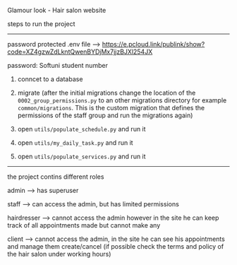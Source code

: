 Glamour look - Hair salon website

steps to run the project

----------------------------

password protected .env file --> https://e.pcloud.link/publink/show?code=XZ4gzwZdLkntQwenBYDjMx7jjzBJXl254JX

password: Softuni student number

1) conncet to a database

2) migrate (after the initial migrations change the location of the `0002_group_permissions.py` to an other migrations directory for example `common/migrations`. This is the custom migration that defines the permissions of the staff group and run the migrations again)

3) open `utils/populate_schedule.py` and run it 

4) open `utils/my_daily_task.py` and run it

5) open `utils/populate_services.py` and run it

----------------------------

the project contins different roles

admin --> has superuser

staff --> can access the admin, but has limited permissions

hairdresser --> cannot access the admin however in the site he can keep track of all appointments made but cannot make any

client --> cannot access the admin, in the site he can see his appointments and manage them create/cancel (if possible check the terms and policy of the hair salon under working hours)
